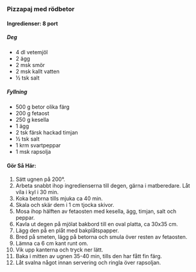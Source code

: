 ### Pizzapaj med rödbetor

#### Ingredienser: 8 port
##### Deg
* 4 dl vetemjöl
* 2 ägg
* 2 msk smör
* 2 msk kallt vatten
* ½ tsk salt

##### Fyllning
* 500 g betor olika färg
* 200 g fetaost
* 250 g kesella
* 1 ägg
* 2 tsk färsk hackad timjan
* ½ tsk salt
* 1 krm svartpeppar
* 1 msk rapsolja

#### Gör Så Här:
1. Sätt ugnen på 200°.
2. Arbeta snabbt ihop ingredienserna till degen, gärna i matberedare. Låt
vila i kyl i 30 min.
3. Koka betorna tills mjuka ca 40 min.
4. Skala och skär dem i 1 cm tjocka skivor. 
5. Mosa ihop hälften av fetaosten med kesella, ägg, timjan, salt och peppar.
6. Kavla ut degen på mjölat bakbord till en oval platta, ca 30x35 cm. 
7. Lägg den på en plåt med bakplåtspapper.
8. Bred på smeten, lägg på betorna och smula över resten av fetaosten.
9. Lämna ca 6 cm kant runt om. 
10. Vik upp kanterna och tryck ner lätt.
11. Baka i mitten av ugnen 35-40 min, tills den har fått fin färg. 
12. Låt svalna något innan servering och ringla över rapsoljan.
